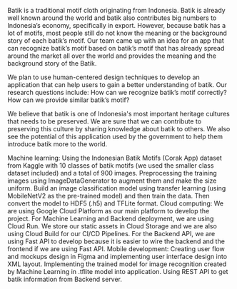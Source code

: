 Batik is a traditional motif cloth originating from Indonesia. Batik is already well known around the world and batik also contributes big numbers to Indonesia’s economy, specifically in export. However, because batik has a lot of motifs, most people still do not know the meaning or the background story of each batik’s motif. Our team came up with an idea for an app that can recognize batik’s motif based on batik’s motif that has already spread around the market all over the world and provides the meaning and the background story of the Batik.

We plan to use human-centered design techniques to develop an application that can help users to gain a better understanding of batik. Our research questions include: How can we recognize batik’s motif correctly? How can we provide similar batik’s motif? 

We believe that batik is one of Indonesia's most important heritage cultures that needs to be preserved. We are sure that we can contribute to preserving this culture by sharing knowledge about batik to others. We also see the potential of this application used by the government to help them introduce batik more to the world. 

Machine learning: Using the Indonesian Batik Motifs (Corak App) dataset from Kaggle with 10 classes of batik motifs (we used the smaller class dataset included) and a total of 900 images. Preprocessing the training images using ImageDataGenerator to augment them and make the size uniform. Build an image classification model using transfer learning (using MobileNetV2 as the pre-trained model) and then train the data. Then convert the model to HDF5 (.h5) and TFLite format.
Cloud computing: We are using Google Cloud Platform as our main platform to develop the project. For Machine Learning and Backend deployment, we are using Cloud Run. We store our static assets in Cloud Storage and we are also using Cloud Build for our CI/CD Pipelines. For the Backend API, we are using Fast API to develop because it is easier to wire the backend and the frontend if we are using Fast API.
Mobile development: 
Creating user flow and mockups design in Figma and implementing user interface design into XML layout. Implementing the trained model for image recognition created by Machine Learning in .tflite model into application. Using REST API to get batik information from Backend server.
